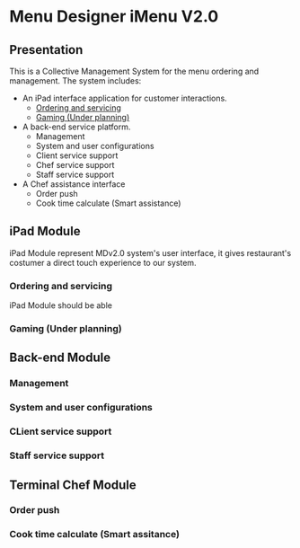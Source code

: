 Menu Designer iMenu V2.0
============
Presentation
------------
This is a Collective Management System for the menu ordering and management. The system includes:

* An iPad interface application for customer interactions.
    * [Ordering and servicing](#ordering-and-servicing)
    * [Gaming (Under planning)](#gaming-under-planning)
* A back-end service platform.
    * Management
    * System and user configurations
    * Client service support
    * Chef service support
    * Staff service support
* A Chef assistance interface
    * Order push
    * Cook time calculate (Smart assistance)


## iPad Module
iPad Module represent MDv2.0 system's user interface, it gives restaurant's costumer a direct touch experience to our system.
### Ordering and servicing
iPad Module should be able 
### Gaming (Under planning)
## Back-end Module
### Management
### System and user configurations
### CLient service support
### Staff service support
## Terminal Chef Module
### Order push
### Cook time calculate (Smart assitance)



